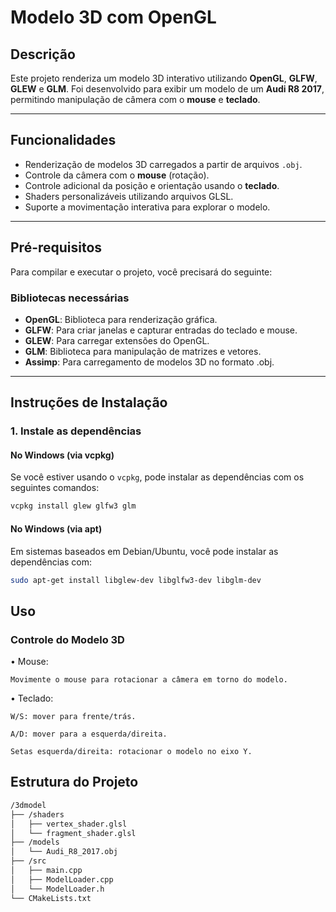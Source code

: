 # **Modelo 3D com OpenGL**

## **Descrição**
Este projeto renderiza um modelo 3D interativo utilizando **OpenGL**, **GLFW**, **GLEW** e **GLM**. Foi desenvolvido para exibir um modelo de um **Audi R8 2017**, permitindo manipulação de câmera com o **mouse** e **teclado**.

---

## **Funcionalidades**
- Renderização de modelos 3D carregados a partir de arquivos `.obj`.
- Controle da câmera com o **mouse** (rotação).
- Controle adicional da posição e orientação usando o **teclado**.
- Shaders personalizáveis utilizando arquivos GLSL.
- Suporte a movimentação interativa para explorar o modelo.

---

## **Pré-requisitos**
Para compilar e executar o projeto, você precisará do seguinte:

### **Bibliotecas necessárias**
- **OpenGL**: Biblioteca para renderização gráfica.
- **GLFW**: Para criar janelas e capturar entradas do teclado e mouse.
- **GLEW**: Para carregar extensões do OpenGL.
- **GLM**: Biblioteca para manipulação de matrizes e vetores.
- **Assimp**: Para carregamento de modelos 3D no formato .obj.

---

## **Instruções de Instalação**

### **1. Instale as dependências**

#### **No Windows (via vcpkg)**

Se você estiver usando o `vcpkg`, pode instalar as dependências com os seguintes comandos:

```bash
vcpkg install glew glfw3 glm
```

#### **No Windows (via apt)**

Em sistemas baseados em Debian/Ubuntu, você pode instalar as dependências com:

```bash
sudo apt-get install libglew-dev libglfw3-dev libglm-dev
```

## Uso

### Controle do Modelo 3D
• Mouse: 
    
    Movimente o mouse para rotacionar a câmera em torno do modelo.

• Teclado:

    W/S: mover para frente/trás.

    A/D: mover para a esquerda/direita.
    
    Setas esquerda/direita: rotacionar o modelo no eixo Y.

## Estrutura do Projeto

```bash
/3dmodel
├── /shaders
│   ├── vertex_shader.glsl
│   └── fragment_shader.glsl
├── /models
│   └── Audi_R8_2017.obj
├── /src
│   ├── main.cpp
│   ├── ModelLoader.cpp
│   └── ModelLoader.h
└── CMakeLists.txt
```

